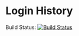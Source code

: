 # Login History

Build Status: [![Build Status](https://travis-ci.com/80-20-Components/login_history.svg?branch=develop)](https://travis-ci.com/80-20-Components/login_history)
